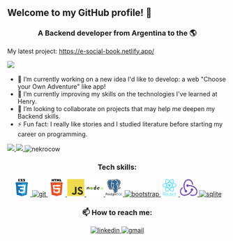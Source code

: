 ## Welcome to my GitHub profile! 👋

<h3 align="center">A Backend developer from Argentina to the 🌎</h3>

My latest project: https://e-social-book.netlify.app/

<img height="160em"  src="https://media-exp2.licdn.com/dms/image/C4D2DAQH_sU5o72BW1A/profile-treasury-image-shrink_800_800/0/1657046587784?e=1657659600&v=beta&t=35KDLFpGs6tw6VRoIu_Tq0mOHRdVmtfpRotgJ02h51I" />

- 🔭 I’m currently working on a new idea I'd like to develop: a web "Choose your Own Adventure" like app!
- 🌱 I’m currently improving my skills on the technologies I've learned at Henry.
- 👯 I’m looking to collaborate on projects that may help me deepen my Backend skills.
- ⚡ Fun fact: I really like stories and I studied literature before starting my career on programming.


<p>
<a href="https://github.com/nekrocow" >
<img height="160em"  src="https://github-readme-stats.vercel.app/api?username=nekrocow&show_icons=true&bg_color=fff&title_color=DD6387&icon_color=BD93F9&text_color=023047&border_color=fff" />
<img height="160em"  src="https://github-readme-stats.vercel.app/api/top-langs/?username=nekrocow&layout=compact&bg_color=fff&title_color=DD6387&icon_color=BD93F9&text_color=023047&border_color=fff" />
</a>
<img align="center" src="https://github-readme-streak-stats.herokuapp.com/?user=nekrocow&theme=light" alt="nekrocow" /></p>

<h3 align="center">Tech skills:</h3>
<p align="center"> 

<a href="https://www.w3schools.com/css/" target="_blank" rel="noreferrer"> 
<img src="https://raw.githubusercontent.com/devicons/devicon/master/icons/css3/css3-original-wordmark.svg" alt="css3" width="40" height="40"/> 
</a> 

<a href="https://git-scm.com/" target="_blank" rel="noreferrer"> 
<img src="https://www.vectorlogo.zone/logos/git-scm/git-scm-icon.svg" alt="git" width="40" height="40"/> 
</a>

<a href="https://www.w3.org/html/" target="_blank" rel="noreferrer"> 
<img src="https://raw.githubusercontent.com/devicons/devicon/master/icons/html5/html5-original-wordmark.svg" alt="html5" width="40" height="40"/> 
</a> 

<a href="https://developer.mozilla.org/en-US/docs/Web/JavaScript" target="_blank" rel="noreferrer"> 
<img src="https://raw.githubusercontent.com/devicons/devicon/master/icons/javascript/javascript-original.svg" alt="javascript" width="40" height="40"/> 
</a>
 
<a href="https://nodejs.org" target="_blank" rel="noreferrer"> 
<img src="https://raw.githubusercontent.com/devicons/devicon/master/icons/nodejs/nodejs-original-wordmark.svg" alt="nodejs" width="40" height="40"/> 
</a> 

<a href="https://www.postgresql.org" target="_blank" rel="noreferrer"> 
<img src="https://raw.githubusercontent.com/devicons/devicon/master/icons/postgresql/postgresql-original-wordmark.svg" alt="postgresql" width="40" height="40"/> 
</a> 

<a href="https://www.mongodb.com/" target="_blank" rel="noreferrer"> 
<img src="https://www.svgrepo.com/show/331488/mongodb.svg" alt="bootstrap" width="40" height="40"/> 
</a> 

<a href="https://reactjs.org/" target="_blank" rel="noreferrer"> 
<img src="https://raw.githubusercontent.com/devicons/devicon/master/icons/react/react-original-wordmark.svg" alt="react" width="40" height="40"/> 
</a> 

<a href="https://redux.js.org" target="_blank" rel="noreferrer"> 
<img src="https://raw.githubusercontent.com/devicons/devicon/master/icons/redux/redux-original.svg" alt="redux" width="40" height="40"/> 
</a> 

<a href="https://www.sqlite.org/" target="_blank" rel="noreferrer"> 
<img src="https://www.vectorlogo.zone/logos/sqlite/sqlite-icon.svg" alt="sqlite" width="40" height="40"/> 
</a> 

</p>


<h3 align="center"> 📫 How to reach me: </h3>
<p align="center">
<a href="https://www.linkedin.com/in/manuel-kloster-backend/" target="_blank" rel="noreferrer">
 <img src="https://camo.githubusercontent.com/e591fde37567a32e51fb1b98924f4df8e45199dca985500749e2a9938fa3e322/68747470733a2f2f7777772e766563746f726c6f676f2e7a6f6e652f6c6f676f732f6c696e6b6564696e2f6c696e6b6564696e2d69636f6e2e737667" alt="linkedin" />
 </a>
 <a href="kloster.am@gmail.com" target="_blank" rel="noreferrer">
 <img src="https://camo.githubusercontent.com/e1fb4ce58fc1074489bdbdacd0c175ffa7cbd1182ecb3ac4cb77ea8b8271288f/68747470733a2f2f7777772e766563746f726c6f676f2e7a6f6e652f6c6f676f732f676d61696c2f676d61696c2d69636f6e2e737667" alt="gmail" />
 </a> </p>
